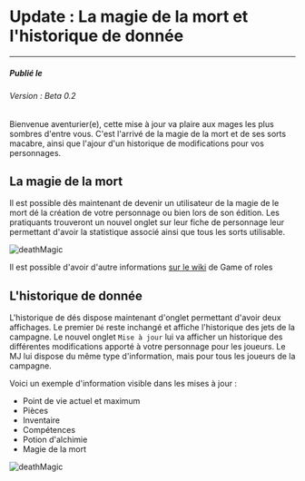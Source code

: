 # Update : La magie de la mort et l'historique de donnée
___
##### Publié le 
###### Version : Beta 0.2


Bienvenue aventurier(e), cette mise à jour va plaire aux mages les plus sombres d'entre vous. C'est l'arrivé de la magie de la mort et de ses sorts macabre, ainsi que l'ajour d'un historique de modifications pour vos personnages.


## La magie de la mort

Il est possible dès maintenant de devenir un utilisateur de la magie de le mort dé la création de votre personnage ou bien lors de son édition. Les pratiquants trouveront un nouvel onglet sur leur fiche de personnage leur permettant d'avoir la statistique associé ainsi que tous les sorts utilisable.

![deathMagic](https://firebasestorage.googleapis.com/v0/b/beyondthedice-cfc1b.appspot.com/o/updates%2Fimages%2Fbeta-0.2-death.png?alt=media&token=dc3c88a7-b996-466f-b693-48d3ef3efc91)

Il est possible d'avoir d'autre informations [sur le wiki](https://gameofroles.wiki/view/Magies#Magie_de_la_mort) de Game of roles

## L'historique de donnée

L'historique de dés dispose maintenant d'onglet permettant d'avoir deux affichages.
Le premier `Dé` reste inchangé et affiche l'historique des jets de la campagne. Le nouvel onglet `Mise à jour` lui va afficher un historique des différentes modifications apporté à votre personnage pour les joueurs.
Le MJ lui dispose du même type d'information, mais pour tous les joueurs de la campagne.

Voici un exemple d'information visible dans les mises à jour :
- Point de vie actuel et maximum
- Pièces
- Inventaire
- Compétences
- Potion d'alchimie
- Magie de la mort

![deathMagic](https://firebasestorage.googleapis.com/v0/b/beyondthedice-cfc1b.appspot.com/o/updates%2Fimages%2Fbeta-0.2-update.png?alt=media&token=c85da3b4-5cd6-44c7-8756-72ead608ad7b)
